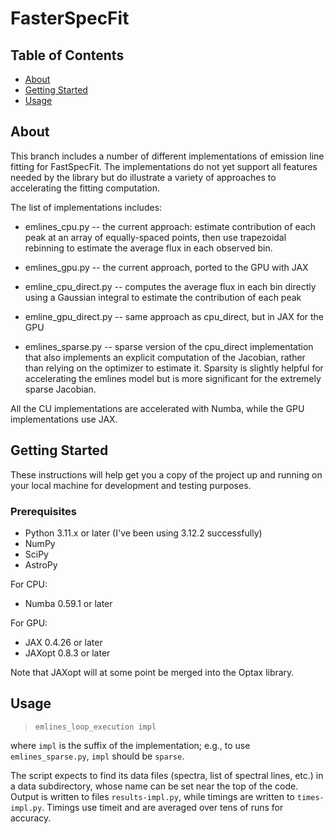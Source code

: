 # FasterSpecFit

## Table of Contents 
- [About](#about)
- [Getting Started](#getting_started)
- [Usage](#Usage)

## About  <a name = "about"></a>

This branch includes a number of different implementations of emission
line fitting for FastSpecFit.  The implementations do not yet support
all features needed by the library but do illustrate a variety of approaches
to accelerating the fitting computation.

The list of implementations includes:

* emlines_cpu.py -- the current approach: estimate contribution of
  each peak at an array of equally-spaced points, then use trapezoidal
  rebinning to estimate the average flux in each observed bin.

* emlines_gpu.py -- the current approach, ported to the GPU with JAX

* emline_cpu_direct.py -- computes the average flux in each bin directly
  using a Gaussian integral to estimate the contribution of each peak

* emline_gpu_direct.py -- same approach as cpu_direct, but in JAX for
  the GPU

* emlines_sparse.py -- sparse version of the cpu_direct implementation
  that also implements an explicit computation of the Jacobian, rather
  than relying on the optimizer to estimate it.  Sparsity is slightly
  helpful for accelerating the emlines model but is more significant
  for the extremely sparse Jacobian.

All the CU implementations are accelerated with Numba, while the GPU
implementations use JAX.

## Getting Started <a name = "getting_started"></a>

These instructions will help get you a copy of the project up and running on your local machine for development and testing purposes.

### Prerequisites 

* Python 3.11.x or later (I've been using 3.12.2 successfully)
* NumPy
* SciPy
* AstroPy

For CPU:
* Numba 0.59.1 or later

For GPU:
* JAX 0.4.26 or later
* JAXopt 0.8.3 or later

Note that JAXopt will at some point be merged into the Optax library.

## Usage <a name = "Usage"></a>

> `emlines_loop_execution impl`

where `impl` is the suffix of the implementation; e.g., to use
`emlines_sparse.py`, `impl` should be `sparse`.

The script expects to find its data files (spectra, list of spectral
lines, etc.) in a data subdirectory, whose name can be set near the
top of the code. Output is written to files `results-impl.py`, while
timings are written to `times-impl.py`.  Timings use timeit and are
averaged over tens of runs for accuracy.